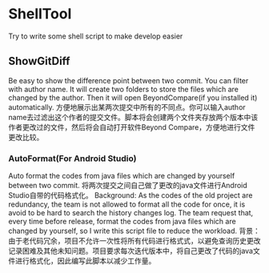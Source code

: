 # ShellTool
Try to write some shell script to make develop easier

## ShowGitDiff
Be easy to show the difference point between two commit. You can filter with author name. It will create two folders to store the files which are changed by the author. Then it will open BeyondCompare(if you installed it) automatically.
方便地展示出某两次提交中所有的不同点。你可以输入author name去过滤出这个作者的提交文件。脚本将会创建两个文件夹存放两个版本中该作者更改过的文件，然后将会自动打开软件Beyond Compare，方便地进行文件更改比较。

### AutoFormat(For Android Studio)
Auto format the codes from java files which are changed by yourself between two commit.
将两次提交之间自己做了更改的java文件进行Android Studio自带的代码格式化。
Background: As the codes of the old project are redundancy, the team is not allowed to format all the code for once, it is avoid to be hard to search the history changes log. The team request that, every time before release, format the codes from java files which are changed by yourself, so I write this script file to reduce the workload.
背景：由于老代码冗余，项目不允许一次性将所有代码进行格式式，以避免查询历史更改记录困难及其他未知问题。项目要求每次迭代版本中，将自己更改了代码的java文件进行格式化，因此编写此脚本以减少工作量。


